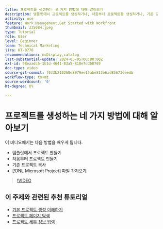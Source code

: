 ```yaml
---
title: 프로젝트를 생성하는 네 가지 방법에 대해 알아보기
description: 템플릿에서 프로젝트를 생성하거나, 처음부터 프로젝트를 생성하거나, 기존 프로젝트를 복사하거나, [!DNL Microsoft Project] 파일을 가져오는 방법에 대해 알아봅니다.
activity: use
feature: Work Management,Get Started with Workfront
thumbnail: 335084.jpeg
type: Tutorial
role: User
level: Beginner
team: Technical Marketing
jira: KT-8770
recommendations: noDisplay,catalog
last-substantial-update: 2024-03-05T00:00:00Z
exl-id: 98eaadc5-1b1d-4641-83a5-818e7dd60769
doc-type: video
source-git-commit: f033b210268e8979ee15abe812e6ad85673eeedb
workflow-type: tm+mt
source-wordcount: '0'
ht-degree: 0%

---
```


# 프로젝트를 생성하는 네 가지 방법에 대해 알아보기

이 비디오에서는 다음 방법을 배우게 됩니다.

* 템플릿에서 프로젝트 만들기
* 처음부터 프로젝트 만들기
* 기존 프로젝트 복사
* [!DNL Microsoft Project] 파일 가져오기

>[!VIDEO](https://video.tv.adobe.com/v/335084/?quality=12&learn=on&enablevpops)

## 이 주제와 관련된 추천 튜토리얼

* [기본 프로젝트 생성 이해하기](/help/manage-work/projects/understand-basic-project-creation.md)
* [프로젝트 페이지 탐색](/help/manage-work/projects/navigate-the-project-page.md)
* [프로젝트 세부 정보 입력](/help/manage-work/projects/fill-in-the-project-details.md)

